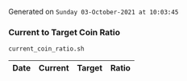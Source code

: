 Generated on `Sunday 03-October-2021 at 10:03:45`

### Current to Target Coin Ratio
`current_coin_ratio.sh`

Date|Current|Target|Ratio
---|---|---|---

